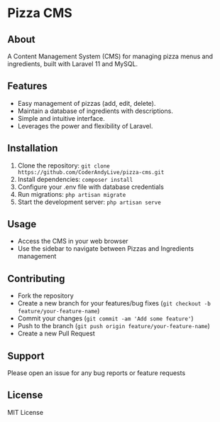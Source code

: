 # Pizza CMS

## About

A Content Management System (CMS) for managing pizza menus and ingredients, built with Laravel 11 and MySQL.

## Features

* Easy management of pizzas (add, edit, delete).
* Maintain a database of ingredients with descriptions.
* Simple and intuitive interface.
* Leverages the power and flexibility of Laravel.

## Installation

1. Clone the repository: `git clone https://github.com/CoderAndyLive/pizza-cms.git`
2. Install dependencies: `composer install`
3. Configure your .env file with database credentials
4. Run migrations: `php artisan migrate`
5. Start the development server: `php artisan serve`

## Usage

* Access the CMS in your web browser
* Use the sidebar to navigate between Pizzas and Ingredients management

## Contributing

* Fork the repository
* Create a new branch for your features/bug fixes (`git checkout -b feature/your-feature-name`)
* Commit your changes (`git commit -am 'Add some feature'`)
* Push to the branch (`git push origin feature/your-feature-name`)
* Create a new Pull Request

## Support

Please open an issue for any bug reports or feature requests

## License

MIT License
